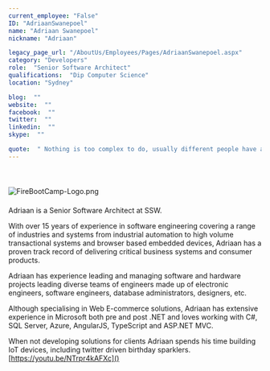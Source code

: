 ```yaml
---
current_employee: "False"
ID: "AdriaanSwanepoel"
name: "Adriaan Swanepoel"
nickname: "Adriaan"

legacy_page_url: "/AboutUs/Employees/Pages/AdriaanSwanepoel.aspx"
category: "Developers"
role:  "Senior Software Architect"
qualifications:  "Dip Computer Science"
location: "Sydney"

blog:  ""
website:  ""
facebook:  ""
twitter:  ""
linkedin:  ""
skype:  ""

quote:  " Nothing is too complex to do, usually different people have already solved the parts, you just need to glue their solutions into one."
---
```


​​​​​​​​​

​![FireBootCamp-Logo.png](/Images/Bio/FireBootCamp-Logo.png)<span style="line-height:31.23px;"> </span>

Adriaan is a Senior Software Architect at SSW.

With over 15 years of experience in software engineering covering a range of industries and systems from industrial automation to high volume transactional systems and browser based embedded devices, Adriaan has a proven track record of delivering critical business systems and consumer products.

Adriaan has experience leading and managing software and hardware projects leading diverse teams of engineers made up of electronic engineers, software engineers, database administrators, designers, etc.

Although specialising in Web E-commerce solutions, Adriaan has extensive experience in Microsoft both pre and post .NET and loves working with C#, SQL Server, Azure, AngularJS, TypeScript and ASP.NET MVC.

When not developing solutions for clients Adriaan spends his time building IoT devices, including twitter driven birthday sparklers. [https://youtu.be/NTrpr4kAFXc​​]()

<span style="line-height:31.23px;">  
</span> 

<span style="line-height:31.23px;">  
</span> 